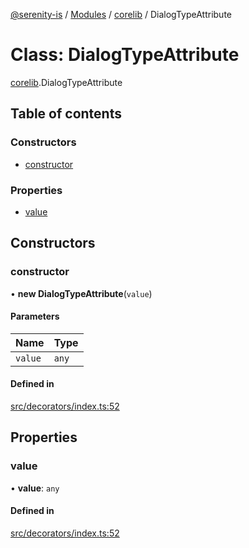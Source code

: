 [@serenity-is](../README.md) / [Modules](../modules.md) / [corelib](../modules/corelib.md) / DialogTypeAttribute

# Class: DialogTypeAttribute

[corelib](../modules/corelib.md).DialogTypeAttribute

## Table of contents

### Constructors

- [constructor](corelib.DialogTypeAttribute.md#constructor)

### Properties

- [value](corelib.DialogTypeAttribute.md#value)

## Constructors

### constructor

• **new DialogTypeAttribute**(`value`)

#### Parameters

| Name | Type |
| :------ | :------ |
| `value` | `any` |

#### Defined in

[src/decorators/index.ts:52](https://github.com/serenity-is/serenity/blob/master/packages/corelib/src/decorators/index.ts#L52)

## Properties

### value

• **value**: `any`

#### Defined in

[src/decorators/index.ts:52](https://github.com/serenity-is/serenity/blob/master/packages/corelib/src/decorators/index.ts#L52)
